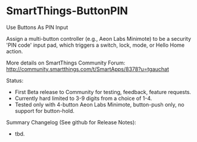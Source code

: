 SmartThings-ButtonPIN
=====================

Use Buttons As PIN Input

Assign a multi-button controller (e.g., Aeon Labs Minimote) to be a security 'PIN code' input pad,
  which triggers a switch, lock, mode, or Hello Home action.

More details on SmartThings Community Forum:
    <http://community.smartthings.com/t/SmartApps/8378?u=tgauchat>

Status:
  - First Beta release to Community for testing, feedback, feature requests.
  - Currently hard limited to 3-9 digits from a choice of 1-4.
  - Tested only with 4-button Aeon Labs Minimote, button-push only, no support for button-hold.

Summary Changelog (See github for Release Notes):
  - tbd.